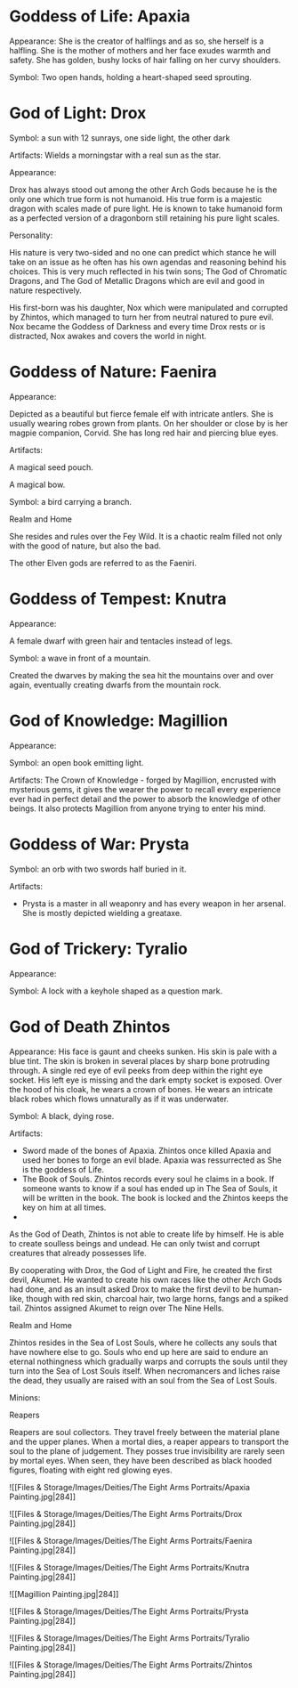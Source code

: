 # Goddess of Life: Apaxia

Appearance: She is the creator of halflings and as so, she herself is a halfling. She is the mother of mothers and her face exudes warmth and safety. She has golden, bushy locks of hair falling on her curvy shoulders.

Symbol: Two open hands, holding a heart-shaped seed sprouting.

# God of Light: Drox

Symbol: a sun with 12 sunrays, one side light, the other dark

Artifacts: Wields a morningstar with a real sun as the star.

Appearance:

Drox has always stood out among the other Arch Gods because he is the only one which true form is not humanoid. His true form is a majestic dragon with scales made of pure light. He is known to take humanoid form as a perfected version of a dragonborn still retaining his pure light scales.

Personality:

His nature is very two-sided and no one can predict which stance he will take on an issue as he often has his own agendas and reasoning behind his choices. This is very much reflected in his twin sons; The God of Chromatic Dragons, and The God of Metallic Dragons which are evil and good in nature respectively. 

His first-born was his daughter, Nox which were manipulated and corrupted by Zhintos, which managed to turn her from neutral natured to pure evil. Nox became the Goddess of Darkness and every time Drox rests or is distracted, Nox awakes and covers the world in night.

# Goddess of Nature: Faenira
Appearance:

Depicted as a beautiful but fierce female elf with intricate antlers. She is usually wearing robes grown from plants. On her shoulder or close by is her magpie companion, Corvid. She has long red hair and piercing blue eyes.

Artifacts:

A magical seed pouch.

A magical bow.

Symbol: a bird carrying a branch.

Realm and Home

She resides and rules over the Fey Wild. It is a chaotic realm filled not only with the good of nature, but also the bad.

The other Elven gods are referred to as the Faeniri.

# Goddess of Tempest: Knutra   

Appearance:

A female dwarf with green hair and tentacles instead of legs.

Symbol: a wave in front of a mountain.

Created the dwarves by making the sea hit the mountains over and over again, eventually creating dwarfs from the mountain rock.

# God of Knowledge: Magillion

Appearance:

Symbol: an open book emitting light.

Artifacts: The Crown of Knowledge - forged by Magillion, encrusted with mysterious gems, it gives the wearer the power to recall every experience ever had in perfect detail and the power to absorb the knowledge of other beings. It also protects Magillion from anyone trying to enter his mind.

# Goddess of War: Prysta

Symbol: an orb with two swords half buried in it.

Artifacts:

- Prysta is a master in all weaponry and has every weapon in her arsenal. She is mostly depicted wielding a greataxe.

# God of Trickery: Tyralio
Appearance:

Symbol: A lock with a keyhole shaped as a question mark.

# God of Death Zhintos
Appearance:
His face is gaunt and cheeks sunken. His skin is pale with a blue tint. The skin is broken in several places by sharp bone protruding through. A single red eye of evil peeks from deep within the right eye socket. His left eye is missing and the dark empty socket is exposed. Over the hood of his cloak, he wears a crown of bones. He wears an intricate black robes which flows unnaturally as if it was underwater.

Symbol: A black, dying rose.

Artifacts:
- Sword made of the bones of Apaxia. Zhintos once killed Apaxia and used her bones to forge an evil blade. Apaxia was ressurrected as She is the goddess of Life.
- The Book of Souls. Zhintos records every soul he claims in a book. If someone wants to know if a soul has ended up in The Sea of Souls, it will be written in the book. The book is locked and the Zhintos keeps the key on him at all times.
-    

As the God of Death, Zhintos is not able to create life by himself. He is able to create soulless beings and undead. He can only twist and corrupt creatures that already possesses life.

By cooperating with Drox, the God of Light and Fire, he created the first devil, Akumet. He wanted to create his own races like the other Arch Gods had done, and as an insult asked Drox to make the first devil to be human-like, though with red skin, charcoal hair, two large horns, fangs and a spiked tail. Zhintos assigned Akumet to reign over The Nine Hells.

Realm and Home

Zhintos resides in the Sea of Lost Souls, where he collects any souls that have nowhere else to go. Souls who end up here are said to endure an eternal nothingness which gradually warps and corrupts the souls until they turn into the Sea of Lost Souls itself. When necromancers and liches raise the dead, they usually are raised with an soul from the Sea of Lost Souls.

Minions:

Reapers

Reapers are soul collectors. They travel freely between the material plane and the upper planes. When a mortal dies, a reaper appears to transport the soul to the plane of judgement. They posses true invisibility are rarely seen by mortal eyes. When seen, they have been described as black hooded figures, floating with eight red glowing eyes.


![[Files & Storage/Images/Deities/The Eight Arms Portraits/Apaxia Painting.jpg|284]]

![[Files & Storage/Images/Deities/The Eight Arms Portraits/Drox Painting.jpg|284]]

![[Files & Storage/Images/Deities/The Eight Arms Portraits/Faenira Painting.jpg|284]]

![[Files & Storage/Images/Deities/The Eight Arms Portraits/Knutra Painting.jpg|284]]

![[Magillion Painting.jpg|284]]

![[Files & Storage/Images/Deities/The Eight Arms Portraits/Prysta Painting.jpg|284]]

![[Files & Storage/Images/Deities/The Eight Arms Portraits/Tyralio Painting.jpg|284]]

![[Files & Storage/Images/Deities/The Eight Arms Portraits/Zhintos Painting.jpg|284]]